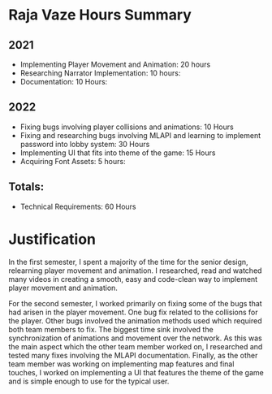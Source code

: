 # Raja Vaze Hours Summary
## 2021

 - Implementing Player Movement and Animation: 20 hours
 - Researching Narrator Implementation: 10 hours:
 - Documentation: 10 Hours:

## 2022

 - Fixing bugs involving player collisions and animations: 10 Hours 
 - Fixing and researching bugs involving MLAPI and learning to implement password into lobby system: 30 Hours
 - Implementing UI that fits into theme of the game: 15 Hours
 - Acquiring Font Assets: 5 hours:

## Totals:
 - Technical Requirements: 60 Hours

# Justification
In the first semester, I spent a majority of the time for the senior design, relearning player movement and animation. I researched, read and watched many videos in creating a smooth, easy and code-clean way to implement player movement and animation. 

For the second semester, I worked primarily on fixing some of the bugs that had arisen in the player movement. One bug fix related to the collisions for the player. Other bugs involved the animation methods used which required both team members to fix. The biggest time sink involved the synchronization of animations and movement over the network. As this was the main aspect which the other team member worked on, I researched and tested many fixes involving the MLAPI documentation. Finally, as the other team member was working on implementing map features and final touches, I worked on implementing a UI that features the theme of the game and is simple enough to use for the typical user.